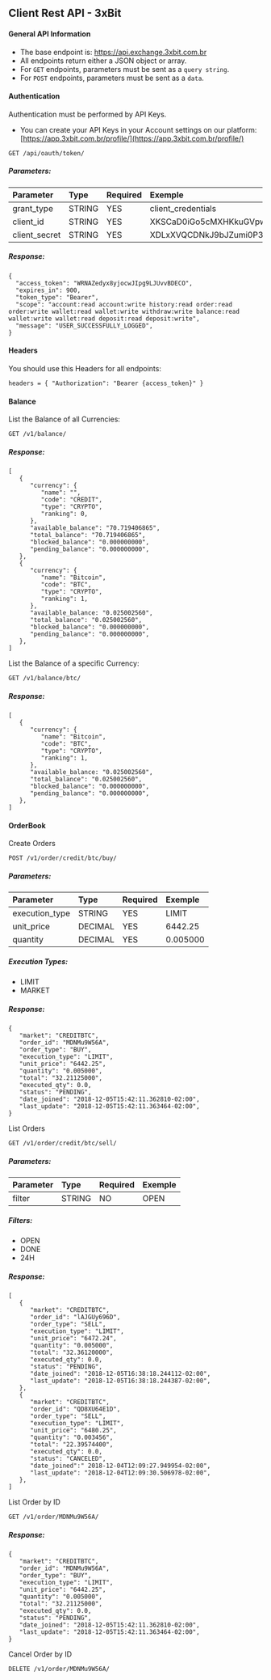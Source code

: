 ## Client Rest API - 3xBit


#### General API Information
* The base endpoint is: https://api.exchange.3xbit.com.br
* All endpoints return either a JSON object or array.
* For `GET` endpoints, parameters must be sent as a `query string`.
* For `POST` endpoints, parameters must be sent as a `data`.

#### Authentication

Authentication must be performed by API Keys.
* You can create your API Keys in your Account settings on our platform: [https://app.3xbit.com.br/profile/](https://app.3xbit.com.br/profile/)

```
GET /api/oauth/token/
```
##### Parameters:
|  Parameter  | Type | Required |  Exemple  |
|:------------|:-----|:---------|:----------|
|grant_type   |STRING|     YES  |client_credentials|
|client_id    |STRING|     YES  |XKSCaD0iGo5cMXHKkuGVpwJnM3UOH5KnzxiEK71z|
|client_secret|STRING|     YES  |XDLxXVQCDNkJ9bJZumi0P35c33mucC1XpDrIQp9BHci6JhVL6PKBgoMDW0pP3gkXeZuFXUMmHrRWZXDTMX8oGMmU8ktL0X41aPdXDFP0pP9KK2vfmJ1HVjXYX4vdnJHz|


##### Response:
```
{
  "access_token": "WRNAZedyx8yjocwJIpg9LJUvvBDECO",
  "expires_in": 900,
  "token_type": "Bearer",
  "scope": "account:read account:write history:read order:read order:write wallet:read wallet:write withdraw:write balance:read wallet:write wallet:read deposit:read deposit:write",
  "message": "USER_SUCCESSFULLY_LOGGED",
}
```

#### Headers

You should use this Headers for all endpoints:

```
headers = { "Authorization": "Bearer {access_token}" }
```


#### Balance
List the Balance of all Currencies:

```
GET /v1/balance/
```

##### Response:
```
[
   {
      "currency": {
         "name": "",
         "code": "CREDIT",
         "type": "CRYPTO",
         "ranking": 0,
      },
      "available_balance": "70.719406865",
      "total_balance": "70.719406865",
      "blocked_balance": "0.000000000",
      "pending_balance": "0.000000000",
   },
   {
      "currency": {
         "name": "Bitcoin",
         "code": "BTC",
         "type": "CRYPTO",
         "ranking": 1,
      },
      "available_balance: "0.025002560",
      "total_balance": "0.025002560",
      "blocked_balance": "0.000000000",
      "pending_balance": "0.000000000",
   },
]

```
List the Balance of a specific Currency:

```
GET /v1/balance/btc/
```

##### Response:
```
[
   {
      "currency": {
         "name": "Bitcoin",
         "code": "BTC",
         "type": "CRYPTO",
         "ranking": 1,
      },
      "available_balance: "0.025002560",
      "total_balance": "0.025002560",
      "blocked_balance": "0.000000000",
      "pending_balance": "0.000000000",
   },
]
```

#### OrderBook
Create Orders

```
POST /v1/order/credit/btc/buy/
```
##### Parameters:
|  Parameter    | Type   | Required | Exemple        |
|:--------------|:-------|:---------|:---------------|
|execution_type |STRING  |YES       | LIMIT          |
|unit_price     |DECIMAL |YES       | 6442.25        |
|quantity       |DECIMAL |YES       | 0.005000       |

##### Execution Types:
* LIMIT
* MARKET


##### Response:
```
{
   "market": "CREDITBTC",
   "order_id": "MDNMu9W56A",
   "order_type": "BUY",
   "execution_type": "LIMIT",
   "unit_price": "6442.25",
   "quantity": "0.005000",
   "total": "32.21125000",
   "executed_qty": 0.0,
   "status": "PENDING",
   "date_joined": "2018-12-05T15:42:11.362810-02:00",
   "last_update": "2018-12-05T15:42:11.363464-02:00",
}
```

List Orders

```
GET /v1/order/credit/btc/sell/
```
##### Parameters:
|  Parameter | Type   | Required | Exemple   |
|:-----------|:-------|:---------|:----------|
|   filter   | STRING | NO       | OPEN      |

##### Filters:
* OPEN
* DONE
* 24H


##### Response:
```
[
   {
      "market": "CREDITBTC",
      "order_id": "lAJGUy696D",
      "order_type": "SELL",
      "execution_type": "LIMIT",
      "unit_price": "6472.24",
      "quantity": "0.005000",
      "total": "32.36120000",
      "executed_qty": 0.0,
      "status": "PENDING",
      "date_joined": "2018-12-05T16:38:18.244112-02:00",
      "last_update": "2018-12-05T16:38:18.244387-02:00",
   },
   {
      "market": "CREDITBTC",
      "order_id": "QD8XU64E1D",
      "order_type": "SELL",
      "execution_type": "LIMIT",
      "unit_price": "6480.25",
      "quantity": "0.003456",
      "total": "22.39574400",
      "executed_qty": 0.0,
      "status": "CANCELED",
      "date_joined":" 2018-12-04T12:09:27.949954-02:00",
      "last_update": "2018-12-04T12:09:30.506978-02:00",
   },
]
```

List Order by ID

```
GET /v1/order/MDNMu9W56A/
```

##### Response:
```
{
   "market": "CREDITBTC",
   "order_id": "MDNMu9W56A",
   "order_type": "BUY",
   "execution_type": "LIMIT",
   "unit_price": "6442.25",
   "quantity": "0.005000",
   "total": "32.21125000",
   "executed_qty": 0.0,
   "status": "PENDING",
   "date_joined": "2018-12-05T15:42:11.362810-02:00",
   "last_update": "2018-12-05T15:42:11.363464-02:00",
}
```

Cancel Order by ID

```
DELETE /v1/order/MDNMu9W56A/
```
